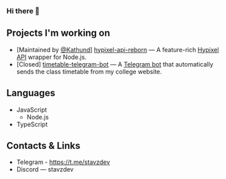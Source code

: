 ### Hi there 👋

## Projects I'm working on
- [Maintained by [@Kathund](https://github.com/Kathund)] [hypixel-api-reborn](https://github.com/Hypixel-API-Reborn/hypixel-api-reborn) — A feature-rich [Hypixel API](https://api.hypixel.net) wrapper for Node.js.
- [Closed] [timetable-telegram-bot](https://github.com/StavZ/timetable-telegram-bot) — A [Telegram bot](https://t.me/ppkslavyanovabot) that automatically sends the class timetable from my college website.

## Languages
- JavaScript
  - Node.js
- TypeScript

## Contacts & Links
- Telegram - https://t.me/stavzdev
- Discord — stavzdev
